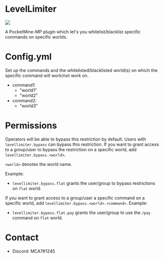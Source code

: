 # LevelLimiter
<a href="https://poggit.pmmp.io/p/LevelLimiter"><img src="https://poggit.pmmp.io/shield.state/LevelLimiter"></a>

A PocketMine-MP plugin which let's you whitelist/blacklist specific commands on specific worlds.

# Config.yml 
Set up the commands and the whitelisted/blacklisted world(s) on which the specific command will work/not work on.
 - command1:
     - "world1"
     - "world2"
 - command2:
     - "world3"
 
# Permissions
 Operators will be able to bypass this restriction by default. Users with `levellimiter.bypass` can bypass this restriction.
 If you want to grant access to a group/user to bypass the restriction on a specific world, add `levellimiter.bypass.<world>`.
 
 `<world>` denotes the world name. 
 
 Example: 
  - `levellimiter.bypass.flat` grants the user/group to bypass restrictions on `flat` world.
 
 If you want to grant access to a group/user a specific command on a specific world, add `levellimiter.bypass.<world>.<command>`.
 Example:
  - `levellimiter.bypass.flat.pay` grants the user/group to use the `/pay` command on `flat` world.

# Contact

 - Discord: MCA7#1245

